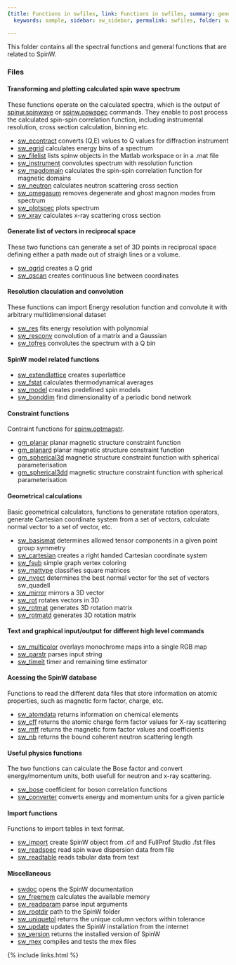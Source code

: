 ```yaml
---
{title: Functions in swfiles, link: Functions in swfiles, summary: general functions,
  keywords: sample, sidebar: sw_sidebar, permalink: swfiles, folder: swfiles, mathjax: true}

---
```

 
This folder contains all the spectral functions and general functions
that are related to SpinW.
 
### Files
 
#### Transforming and plotting calculated spin wave spectrum
 
These functions operate on the calculated spectra, which is the output of
[spinw.spinwave](spinw_spinwave) or [spinw.powspec](spinw_powspec) commands. They enable to post process
the calculated spin-spin correlation function, including instrumental
resolution, cross section calculation, binning etc.
 
* [sw_econtract](sw_econtract) converts (Q,E) values to Q values for diffraction instrument
* [sw_egrid](sw_egrid) calculates energy bins of a spectrum 
* [sw_filelist](sw_filelist) lists spinw objects in the Matlab workspace or in a .mat file
* [sw_instrument](sw_instrument) convolutes spectrum with resolution function
* [sw_magdomain](sw_magdomain) calculates the spin-spin correlation function for magnetic domains
* [sw_neutron](sw_neutron) calculates neutron scattering cross section
* [sw_omegasum](sw_omegasum) removes degenerate and ghost magnon modes from spectrum
* [sw_plotspec](sw_plotspec) plots spectrum
* [sw_xray](sw_xray) calculates x-ray scattering cross section
 
#### Generate list of vectors in reciprocal space
 
These two functions can generate a set of 3D points in reciprocal space
defining either a path made out of straigh lines or a volume.
 
* [sw_qgrid](sw_qgrid) creates a Q grid
* [sw_qscan](sw_qscan) creates continuous line between coordinates
 
#### Resolution claculation and convolution
 
These functions can import Energy resolution function and convolute it
with arbitrary multidimensional dataset
 
* [sw_res](sw_res) fits energy resolution with polynomial
* [sw_resconv](sw_resconv) convolution of a matrix and a Gaussian
* [sw_tofres](sw_tofres) convolutes the spectrum with a Q bin
 
#### SpinW model related functions
 
* [sw_extendlattice](sw_extendlattice) creates superlattice
* [sw_fstat](sw_fstat) calculates thermodynamical averages
* [sw_model](sw_model) creates predefined spin models
* [sw_bonddim](sw_bonddim) find dimensionality of a periodic bond network
 
#### Constraint functions
 
Contraint functions for [spinw.optmagstr](spinw_optmagstr).
 
* [gm_planar](gm_planar) planar magnetic structure constraint function 
* [gm_planard](gm_planard) planar magnetic structure constraint function 
* [gm_spherical3d](gm_spherical3d) magnetic structure constraint function with spherical parameterisation
* [gm_spherical3dd](gm_spherical3dd) magnetic structure constraint function with spherical parameterisation
 
#### Geometrical calculations
 
Basic geometrical calculators, functions to generatate rotation
operators, generate Cartesian coordinate system from a set of vectors,
calculate normal vector to a set of vector, etc.
 
* [sw_basismat](sw_basismat) determines allowed tensor components in a given point group symmetry
* [sw_cartesian](sw_cartesian) creates a right handed Cartesian coordinate system
* [sw_fsub](sw_fsub) simple graph vertex coloring
* [sw_mattype](sw_mattype) classifies square matrices
* [sw_nvect](sw_nvect) determines the best normal vector for the set of vectors
  sw_quadell  
* [sw_mirror](sw_mirror) mirrors a 3D vector
* [sw_rot](sw_rot) rotates vectors in 3D
* [sw_rotmat](sw_rotmat) generates 3D rotation matrix
* [sw_rotmatd](sw_rotmatd) generates 3D rotation matrix
 
#### Text and graphical input/output for different high level commands
 
* [sw_multicolor](sw_multicolor) overlays monochrome maps into a single RGB map
* [sw_parstr](sw_parstr) parses input string
* [sw_timeit](sw_timeit) timer and remaining time estimator
 
#### Acessing the SpinW database
 
Functions to read the different data files that store information on
atomic properties, such as magnetic form factor, charge, etc.
  
* [sw_atomdata](sw_atomdata) returns information on chemical elements
* [sw_cff](sw_cff) returns the atomic charge form factor values for X-ray scattering
* [sw_mff](sw_mff) returns the magnetic form factor values and coefficients
* [sw_nb](sw_nb) returns the bound coherent neutron scattering length
 
#### Useful physics functions
 
The two functions can calculate the Bose factor and convert
energy/momentum units, both usefull for neutron and x-ray scattering.
 
* [sw_bose](sw_bose) coefficient for boson correlation functions
* [sw_converter](sw_converter) converts energy and momentum units for a given particle
 
#### Import functions
 
Functions to import tables in text format.
 
* [sw_import](sw_import) create SpinW object from .cif and FullProf Studio .fst files
* [sw_readspec](sw_readspec) read spin wave dispersion data from file
* [sw_readtable](sw_readtable) reads tabular data from text
 
#### Miscellaneous
 
* [swdoc](swdoc) opens the SpinW documentation
* [sw_freemem](sw_freemem) calculates the available memory
* [sw_readparam](sw_readparam) parse input arguments
* [sw_rootdir](sw_rootdir) path to the SpinW folder
* [sw_uniquetol](sw_uniquetol) returns the unique column vectors within tolerance
* [sw_update](sw_update) updates the SpinW installation from the internet
* [sw_version](sw_version) returns the installed version of SpinW
* [sw_mex](sw_mex) compiles and tests the mex files

{% include links.html %}
